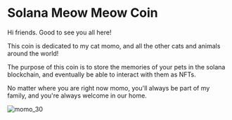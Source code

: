 # Solana Meow Meow Coin

Hi friends. Good to see you all here!

This coin is dedicated to my cat momo, and all the other cats and animals around the world! 

The purpose of this coin is to store the memories of your pets in the solana blockchain, and eventually be able to interact with them as NFTs.

No matter where you are right now momo, you'll always be part of my family, and you're always welcome in our home.

![momo_30](https://user-images.githubusercontent.com/96394955/146853846-24ac5fef-fd1d-48a1-96c8-692b2ba704ed.jpeg)

